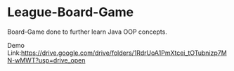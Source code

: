 # League-Board-Game
Board-Game done to further learn Java OOP concepts.

Demo Link:https://drive.google.com/drive/folders/1RdrUoA1PmXtcei_tOTubnizp7MN-wMWT?usp=drive_open
